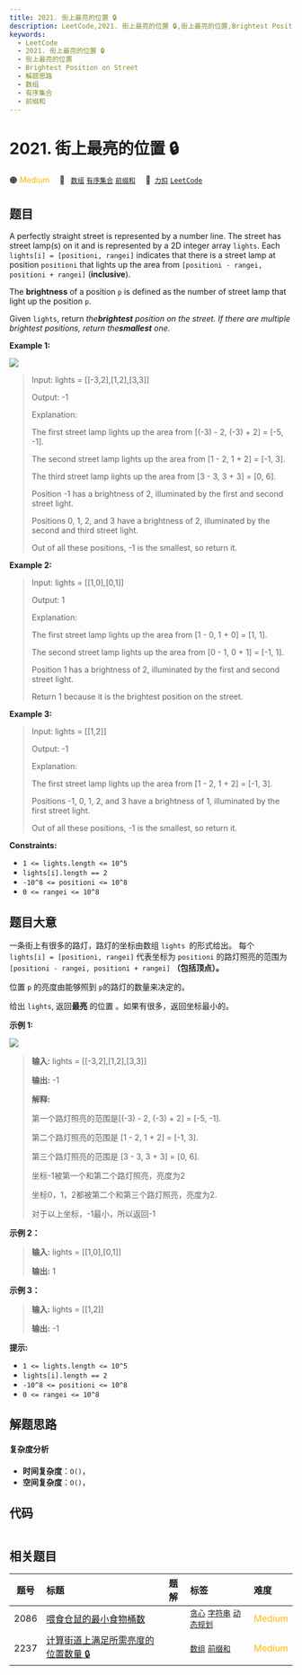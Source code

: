```yaml
---
title: 2021. 街上最亮的位置 🔒
description: LeetCode,2021. 街上最亮的位置 🔒,街上最亮的位置,Brightest Position on Street,解题思路,数组,有序集合,前缀和
keywords:
  - LeetCode
  - 2021. 街上最亮的位置 🔒
  - 街上最亮的位置
  - Brightest Position on Street
  - 解题思路
  - 数组
  - 有序集合
  - 前缀和
---
```


# 2021. 街上最亮的位置 🔒

🟠 <font color=#ffb800>Medium</font>&emsp; 🔖&ensp; [`数组`](/tag/array.md) [`有序集合`](/tag/ordered-set.md) [`前缀和`](/tag/prefix-sum.md)&emsp; 🔗&ensp;[`力扣`](https://leetcode.cn/problems/brightest-position-on-street) [`LeetCode`](https://leetcode.com/problems/brightest-position-on-street)

## 题目

A perfectly straight street is represented by a number line. The street has
street lamp(s) on it and is represented by a 2D integer array `lights`. Each
`lights[i] = [positioni, rangei]` indicates that there is a street lamp at
position `positioni` that lights up the area from `[positioni - rangei,
positioni + rangei]` (**inclusive**).

The **brightness** of a position `p` is defined as the number of street lamp
that light up the position `p`.

Given `lights`, return _the**brightest** position on the_ _street. If there
are multiple brightest positions, return the**smallest** one._



**Example 1:**

![](https://fastly.jsdelivr.net/gh/doocs/leetcode@main/solution/2000-2099/2021.Brightest%20Position%20on%20Street/images/image-20210928155140-1.png)

> Input: lights = [[-3,2],[1,2],[3,3]]
> 
> Output: -1
> 
> Explanation:
> 
> The first street lamp lights up the area from [(-3) - 2, (-3) + 2] = [-5, -1].
> 
> The second street lamp lights up the area from [1 - 2, 1 + 2] = [-1, 3].
> 
> The third street lamp lights up the area from [3 - 3, 3 + 3] = [0, 6].
> 
> 
> 
> Position -1 has a brightness of 2, illuminated by the first and second street light.
> 
> Positions 0, 1, 2, and 3 have a brightness of 2, illuminated by the second and third street light.
> 
> Out of all these positions, -1 is the smallest, so return it.
> 
> 

**Example 2:**

> Input: lights = [[1,0],[0,1]]
> 
> Output: 1
> 
> Explanation:
> 
> The first street lamp lights up the area from [1 - 0, 1 + 0] = [1, 1].
> 
> The second street lamp lights up the area from [0 - 1, 0 + 1] = [-1, 1].
> 
> 
> 
> Position 1 has a brightness of 2, illuminated by the first and second street light.
> 
> Return 1 because it is the brightest position on the street.

**Example 3:**

> Input: lights = [[1,2]]
> 
> Output: -1
> 
> Explanation:
> 
> The first street lamp lights up the area from [1 - 2, 1 + 2] = [-1, 3].
> 
> 
> 
> Positions -1, 0, 1, 2, and 3 have a brightness of 1, illuminated by the first street light.
> 
> Out of all these positions, -1 is the smallest, so return it.

**Constraints:**

  * `1 <= lights.length <= 10^5`
  * `lights[i].length == 2`
  * `-10^8 <= positioni <= 10^8`
  * `0 <= rangei <= 10^8`


## 题目大意

一条街上有很多的路灯，路灯的坐标由数组 `lights `的形式给出。 每个 `lights[i] = [positioni, rangei]` 代表坐标为
`positioni` 的路灯照亮的范围为 `[positioni - rangei, positioni + rangei]` **（包括顶点）。**

位置 `p` 的亮度由能够照到 `p`的路灯的数量来决定的。

给出 `lights`, 返回**最亮** 的位置 。如果有很多，返回坐标最小的。



**示例 1:**

![](https://fastly.jsdelivr.net/gh/doocs/leetcode@main/solution/2000-2099/2021.Brightest%20Position%20on%20Street/images/image-20210928155140-1.png)

> 
> 
> 
> 
> 
> **输入:** lights = [[-3,2],[1,2],[3,3]]
> 
> **输出:** -1
> 
> **解释:**
> 
> 第一个路灯照亮的范围是[(-3) - 2, (-3) + 2] = [-5, -1].
> 
> 第二个路灯照亮的范围是 [1 - 2, 1 + 2] = [-1, 3].
> 
> 第三个路灯照亮的范围是 [3 - 3, 3 + 3] = [0, 6].
> 
> 
> 
> 坐标-1被第一个和第二个路灯照亮，亮度为2
> 
> 坐标0，1，2都被第二个和第三个路灯照亮，亮度为2.
> 
> 对于以上坐标，-1最小，所以返回-1

**示例 2：**

> 
> 
> 
> 
> 
> **输入:** lights = [[1,0],[0,1]]
> 
> **输出:** 1
> 
> 

**示例 3：**

> 
> 
> 
> 
> 
> **输入:** lights = [[1,2]]
> 
> **输出:** -1
> 
> 



**提示:**

  * `1 <= lights.length <= 10^5`
  * `lights[i].length == 2`
  * `-10^8 <= positioni <= 10^8`
  * `0 <= rangei <= 10^8`


## 解题思路

#### 复杂度分析

- **时间复杂度**：`O()`，
- **空间复杂度**：`O()`，

## 代码

```javascript

```

## 相关题目

<!-- prettier-ignore -->
| 题号 | 标题 | 题解 | 标签 | 难度 |
| :------: | :------ | :------: | :------ | :------ |
| 2086 | [喂食仓鼠的最小食物桶数](https://leetcode.com/problems/minimum-number-of-food-buckets-to-feed-the-hamsters) |  |  [`贪心`](/tag/greedy.md) [`字符串`](/tag/string.md) [`动态规划`](/tag/dynamic-programming.md) | <font color=#ffb800>Medium</font> |
| 2237 | [计算街道上满足所需亮度的位置数量 🔒](https://leetcode.com/problems/count-positions-on-street-with-required-brightness) |  |  [`数组`](/tag/array.md) [`前缀和`](/tag/prefix-sum.md) | <font color=#ffb800>Medium</font> |